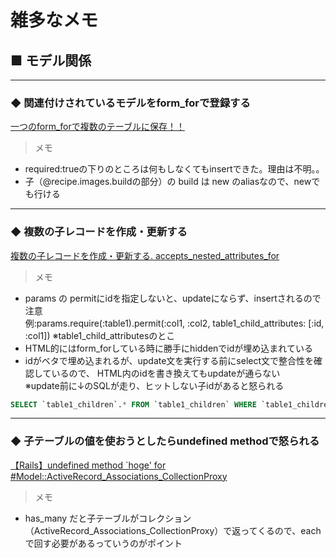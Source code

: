 # 雑多なメモ

## ■ モデル関係

----

### ◆ 関連付けされているモデルをform_forで登録する

[一つのform_forで複数のテーブルに保存！！](https://qiita.com/shinichiro81/items/4edb8af4a64991897d5a)

> メモ
* required:trueの下りのところは何もしなくてもinsertできた。理由は不明。。
* 子（@recipe.images.buildの部分）の build は new のaliasなので、newでも行ける

----

### ◆ 複数の子レコードを作成・更新する

[複数の子レコードを作成・更新する. accepts_nested_attributes_for](https://qiita.com/hmuronaka/items/818c421dc632e3efb7a6)

> メモ
* params の permitにidを指定しないと、updateにならず、insertされるので注意  
例:params.require(:table1).permit(:col1, :col2, table1_child_attributes: [:id, :col1]) ※table1_child_attributesのとこ
* HTML的にはform_forしている時に勝手にhiddenでidが埋め込まれている  
* idがベタで埋め込まれるが、update文を実行する前にselect文で整合性を確認しているので、
HTML内のidを書き換えてもupdateが通らない  
※update前に↓のSQLが走り、ヒットしない子idがあると怒られる

```sql
SELECT `table1_children`.* FROM `table1_children` WHERE `table1_children`.`table1_id` = 27 AND `table1_children`.`id` IN (16, 17)
```

----

### ◆ 子テーブルの値を使おうとしたらundefined methodで怒られる

[【Rails】undefined method `hoge' for #<Model::ActiveRecord_Associations_CollectionProxy>](https://qiita.com/Hassan/items/94d79bcae2ba033bc829)

> メモ
* has_many だと子テーブルがコレクション（ActiveRecord_Associations_CollectionProxy）で返ってくるので、each で回す必要があるっていうのがポイント
